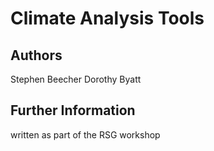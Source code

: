 # Climate Analysis Tools

## Authors

Stephen Beecher
Dorothy Byatt

## Further Information

written as part of the RSG workshop